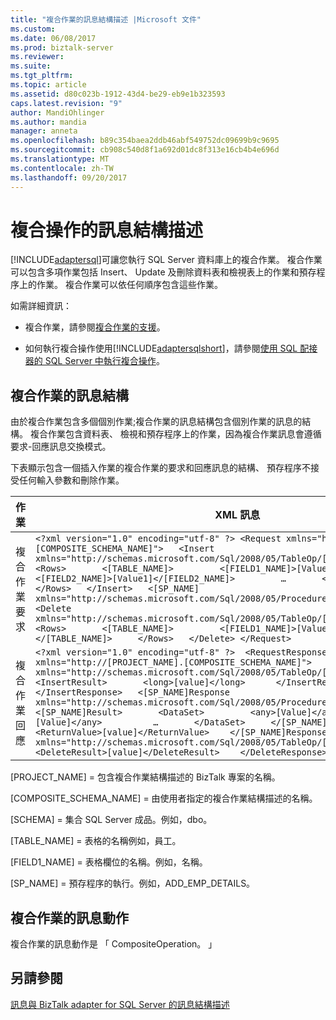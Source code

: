 ```yaml
---
title: "複合作業的訊息結構描述 |Microsoft 文件"
ms.custom: 
ms.date: 06/08/2017
ms.prod: biztalk-server
ms.reviewer: 
ms.suite: 
ms.tgt_pltfrm: 
ms.topic: article
ms.assetid: d80c023b-1912-43d4-be29-eb9e1b323593
caps.latest.revision: "9"
author: MandiOhlinger
ms.author: mandia
manager: anneta
ms.openlocfilehash: b89c354baea2ddb46abf549752dc09699b9c9695
ms.sourcegitcommit: cb908c540d8f1a692d01dc8f313e16cb4b4e696d
ms.translationtype: MT
ms.contentlocale: zh-TW
ms.lasthandoff: 09/20/2017
---
```

# <a name="message-schemas-for-composite-operations"></a>複合操作的訊息結構描述
[!INCLUDE[adaptersql](../../includes/adaptersql-md.md)]可讓您執行 SQL Server 資料庫上的複合作業。 複合作業可以包含多項作業包括 Insert、 Update 及刪除資料表和檢視表上的作業和預存程序上的作業。 複合作業可以依任何順序包含這些作業。  
  
 如需詳細資訊：  
  
-   複合作業，請參閱[複合作業的支援](../../adapters-and-accelerators/adapter-oracle-ebs/support-for-composite-operations2.md)。  
  
-   如何執行複合操作使用[!INCLUDE[adaptersqlshort](../../includes/adaptersqlshort-md.md)]，請參閱[使用 SQL 配接器的 SQL Server 中執行複合操作](../../adapters-and-accelerators/adapter-sql/run-composite-operations-in-sql-server-using-the-sql-adapter.md)。  
  
## <a name="message-structure-for-the-composite-operation"></a>複合作業的訊息結構  
 由於複合作業包含多個個別作業;複合作業的訊息結構包含個別作業的訊息的結構。 複合作業包含資料表、 檢視和預存程序上的作業，因為複合作業訊息會遵循要求-回應訊息交換模式。  
  
 下表顯示包含一個插入作業的複合作業的要求和回應訊息的結構、 預存程序不接受任何輸入參數和刪除作業。  
  
|作業|XML 訊息|  
|---------------|-----------------|  
|複合作業要求|`<?xml version="1.0" encoding="utf-8" ?> <Request xmlns="http://[PROJECT_NAME].[COMPOSITE_SCHEMA_NAME]">   <Insert xmlns="http://schemas.microsoft.com/Sql/2008/05/TableOp/[SCHEMA]/[TABLE_NAME]">     <Rows>       <[TABLE_NAME]>         <[FIELD1_NAME]>[Value1]</[FIELD1_NAME]>         <[FIELD2_NAME]>[Value1]</[FIELD2_NAME]>         …       </[TABLE_NAME]>     </Rows>   </Insert>   <[SP_NAME] xmlns="http://schemas.microsoft.com/Sql/2008/05/Procedures/[SCHEMA]" />   <Delete xmlns="http://schemas.microsoft.com/Sql/2008/05/TableOp/[SCHEMA]/[TABLE_NAME]">     <Rows>       <[TABLE_NAME]>         <[FIELD1_NAME]>[Value1]</[FIELD1_NAME]>       </[TABLE_NAME]>     </Rows>   </Delete> </Request>`|  
|複合作業回應|`<?xml version="1.0" encoding="utf-8" ?>  <RequestResponse xmlns="http://[PROJECT_NAME].[COMPOSITE_SCHEMA_NAME]">   <InsertResponse xmlns="http://schemas.microsoft.com/Sql/2008/05/TableOp/[SCHEMA]/[TABLE_NAME]">     <InsertResult>       <long>[value]</long>      </InsertResult>   </InsertResponse>   <[SP_NAME]Response xmlns="http://schemas.microsoft.com/Sql/2008/05/Procedures/[SCHEMA]">     <[SP_NAME]Result>       <DataSet>         <any>[Value]</any>          <any>[Value]</any>          …       </DataSet>     </[SP_NAME]Result>     <ReturnValue>[value]</ReturnValue>    </[SP_NAME]Response>   <DeleteResponse xmlns="http://schemas.microsoft.com/Sql/2008/05/TableOp/[SCHEMA]/[TABLE_NAME]">     <DeleteResult>[value]</DeleteResult>    </DeleteResponse> </RequestResponse>`|  
  
 [PROJECT_NAME] = 包含複合作業結構描述的 BizTalk 專案的名稱。  
  
 [COMPOSITE_SCHEMA_NAME] = 由使用者指定的複合作業結構描述的名稱。  
  
 [SCHEMA] = 集合 SQL Server 成品。例如，dbo。  
  
 [TABLE_NAME] = 表格的名稱例如，員工。  
  
 [FIELD1_NAME] = 表格欄位的名稱。例如，名稱。  
  
 [SP_NAME] = 預存程序的執行。例如，ADD_EMP_DETAILS。  
  
## <a name="message-action-for-the-composite-operation"></a>複合作業的訊息動作  
 複合作業的訊息動作是 「 CompositeOperation。 」  
  
## <a name="see-also"></a>另請參閱  
 [訊息與 BizTalk adapter for SQL Server 的訊息結構描述](../../adapters-and-accelerators/adapter-sql/messages-and-message-schemas-for-biztalk-adapter-for-sql-server.md)